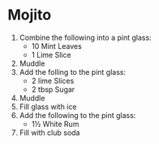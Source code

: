 # Mojito 
                     
1. Combine the following into a pint glass:
	- 10 Mint Leaves
	- 1 Lime Slice
2. Muddle
3. Add the folling to the pint glass:
	- 2 lime Slices       
	- 2 tbsp Sugar        
4. Muddle
5. Fill glass with ice       
6. Add the following to the pint glass:
	- 1½ White Rum
7. Fill with club soda
